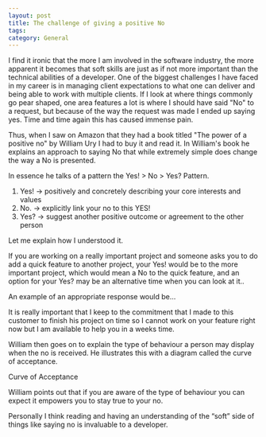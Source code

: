 ```yaml
---
layout: post
title: The challenge of giving a positive No
tags: 
category: General
---
```

I find it ironic that the more I am involved in the software industry, the more apparent it becomes that soft skills are just as if not more important than the technical abilities of a developer. One of the biggest challenges I have faced in my career is in managing client expectations to what one can deliver and being able to work with multiple clients. If I look at where things commonly go pear shaped, one area features a lot is where I should have said "No" to a request, but because of the way the request was made I ended up saying yes. Time and time again this has caused immense pain.

Thus, when I saw on Amazon that they had a book titled "The power of a positive no" by William Ury I had to buy it and read it. In William's book he explains an approach to saying No that while extremely simple does change the way a No is presented.

In essence he talks of a pattern the Yes! > No > Yes? Pattern.

1. Yes! -> positively and concretely describing your core interests and values 
2. No. -> explicitly link your no to this YES! 
3. Yes? -> suggest another positive outcome or agreement to the other person

Let me explain how I understood it.

If you are working on a really important project and someone asks you to do add a quick feature to another project, your Yes! would be to the more important project, which would mean a No to the quick feature, and an option for your Yes? may be an alternative time when you can look at it..

An example of an appropriate response would be...

It is really important that I keep to the commitment that I made to this customer to finish his project on time so I cannot work on your feature right now but I am available to help you in a weeks time.

William then goes on to explain the type of behaviour a person may display when the no is received. He illustrates this with a diagram called the curve of acceptance.

Curve of Acceptance


William points out that if you are aware of the type of behaviour you can expect it empowers you to stay true to your no.

Personally I think reading and having an understanding of the “soft” side of things like saying no is invaluable to a developer.